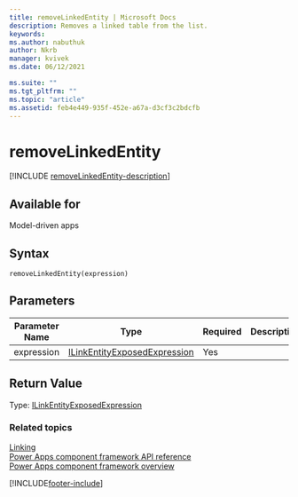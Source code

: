 ```yaml
---
title: removeLinkedEntity | Microsoft Docs
description: Removes a linked table from the list.
keywords:
ms.author: nabuthuk
author: Nkrb
manager: kvivek
ms.date: 06/12/2021

ms.suite: ""
ms.tgt_pltfrm: ""
ms.topic: "article"
ms.assetid: feb4e449-935f-452e-a67a-d3cf3c2bdcfb
---
```


# removeLinkedEntity

[!INCLUDE [removeLinkedEntity-description](includes/removelinkedentity-description.md)]

## Available for

Model-driven apps

## Syntax

`removeLinkedEntity(expression)`

## Parameters

| Parameter Name | Type                                                               | Required | Description |
| -------------- | ------------------------------------------------------------------ | -------- | ----------- |
| expression     | [ILinkEntityExposedExpression](../ilinkentityexposedexpression.md) | Yes      |             |

## Return Value

Type: [ILinkEntityExposedExpression](../ilinkentityexposedexpression.md)

### Related topics

[Linking](../linking.md)<br/>
[Power Apps component framework API reference](../../reference/index.md)<br/>
[Power Apps component framework overview](../../overview.md)

[!INCLUDE[footer-include](../../../../includes/footer-banner.md)]
